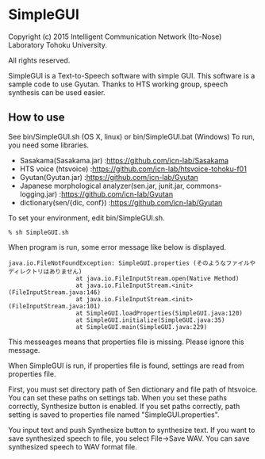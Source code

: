 # SimpleGUI
Copyright (c) 2015 Intelligent Communication Network (Ito-Nose) Laboratory
                   Tohoku University.

All rights reserved.

SimpleGUI is a Text-to-Speech software with simple GUI.
This software is a sample code to use Gyutan.
Thanks to HTS working group, speech synthesis can be used easier.

## How to use
See bin/SimpleGUI.sh (OS X, linux) or bin/SimpleGUI.bat (Windows)
To run, you need some libraries.
 * Sasakama(Sasakama.jar) :<https://github.com/icn-lab/Sasakama>
 * HTS voice (htsvoice) :<https://github.com/icn-lab/htsvoice-tohoku-f01>
 * Gyutan(Gyutan.jar) :<https://github.com/icn-lab/Gyutan>
 * Japanese morphological analyzer(sen.jar, junit.jar, commons-logging.jar) :<https://github.com/icn-lab/Gyutan>
 * dictionary(sen/{dic, conf}) :<https://github.com/icn-lab/Gyutan>

To set your environment, edit bin/SimpleGUI.sh.

    % sh SimpleGUI.sh

When program is run, some error message like below is displayed.

    java.io.FileNotFoundException: SimpleGUI.properties (そのようなファイルやディレクトリはありません)
    			       at java.io.FileInputStream.open(Native Method)
    			       at java.io.FileInputStream.<init>(FileInputStream.java:146)
    			       at java.io.FileInputStream.<init>(FileInputStream.java:101)
    			       at SimpleGUI.loadProperties(SimpleGUI.java:120)
    			       at SimpleGUI.initialize(SimpleGUI.java:35)
    			       at SimpleGUI.main(SimpleGUI.java:229)

This messeages means that properties file is missing.
Please ignore this message.

When SimpleGUI is run, if properties file is found, settings are read from properties file.

First, you must set directory path of Sen dictionary and file path of htsvoice.
You can set these paths on settings tab.
When you set these paths correctly, Synthesize button is enabled.
If you set paths correctly, path setting is saved to properties file named "SimpleGUI.properties".

You input text and push Synthesize button to synthesize text.
If you want to save synthesized speech to file, you select File->Save WAV.
You can save synthesized speech to WAV format file.
